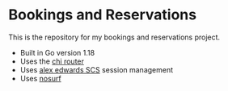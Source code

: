 # Bookings and Reservations

This is the repository for my bookings and reservations project.

- Built in Go version 1.18
- Uses the [chi router](https://"github.com/go-chi/chi)
- Uses [alex edwards SCS](https://github.com/alexedwards/scs/v2) session management
- Uses [nosurf](https://github.com/justinas/nosurf)
